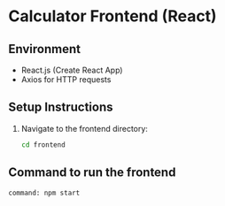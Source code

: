 
# Calculator Frontend (React)

## Environment
- React.js (Create React App)
- Axios for HTTP requests

## Setup Instructions

1. Navigate to the frontend directory:

   ```bash
   cd frontend

## Command to run the frontend

    command: npm start